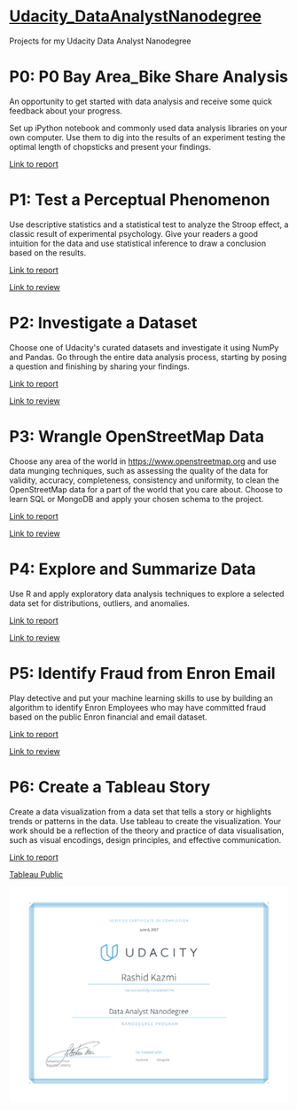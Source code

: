 # [Udacity_DataAnalystNanodegree](https://www.udacity.com/course/data-analyst-nanodegree--nd002) 

Projects for my Udacity Data Analyst Nanodegree

# P0: P0 Bay Area_Bike Share Analysis

An opportunity to get started with data analysis and receive some quick feedback about your progress.

Set up iPython notebook and commonly used data analysis libraries on your own computer. Use them to dig into the results of an experiment testing the optimal length of chopsticks and present your findings.

[Link to report](https://github.com/rhkaz/Udacity_DataAnalystNanodegree/tree/master/P0_Bay_Area_Bike_Share_Analysis)

# P1: Test a Perceptual Phenomenon

Use descriptive statistics and a statistical test to analyze the Stroop effect, a classic result of experimental psychology. Give your readers a good intuition for the data and use statistical inference to draw a conclusion based on the results.

[Link to report](https://github.com/rhkaz/Udacity_DataAnalystNanodegree/tree/master/P1_Project_Test_a_Perceptual_Phenomenon)

[Link to review]()

# P2: Investigate a Dataset

Choose one of Udacity's curated datasets and investigate it using NumPy and Pandas. Go through the entire data analysis process, starting by posing a question and finishing by sharing your findings.

[Link to report](https://github.com/rhkaz/Udacity_DataAnalystNanodegree/tree/master/P2_Investigate_a_Dataset)

[Link to review]()

# P3: Wrangle OpenStreetMap Data

Choose any area of the world in https://www.openstreetmap.org and use data munging techniques, such as assessing the quality of the data for validity, accuracy, completeness, consistency and uniformity, to clean the OpenStreetMap data for a part of the world that you care about. Choose to learn SQL or MongoDB and apply your chosen schema to the project.

[Link to report](https://github.com/rhkaz/Udacity_DataAnalystNanodegree/tree/master/P3_Wrangle-OpenStreetMap-Data)

[Link to review]()

# P4: Explore and Summarize Data

Use R and apply exploratory data analysis techniques to explore a selected data set for distributions, outliers, and anomalies.

[Link to report](https://github.com/rhkaz/Udacity_DataAnalystNanodegree/tree/master/P4_Explore_and_Summarize_Data)

[Link to review]()

# P5: Identify Fraud from Enron Email

Play detective and put your machine learning skills to use by building an algorithm to identify Enron Employees who may have committed fraud based on the public Enron financial and email dataset.

[Link to report](https://github.com/rhkaz/Udacity_DataAnalystNanodegree/tree/master/P5_Identify_Fraud_from_Enron_Email)

[Link to review]()

# P6: Create a Tableau Story

Create a data visualization from a data set that tells a story or highlights trends or patterns in the data. Use tableau to create the visualization. Your work should be a reflection of the theory and practice of data visualisation, such as visual encodings, design principles, and effective communication.

[Link to report](https://github.com/rhkaz/Udacity_DataAnalystNanodegree/tree/master/P6_Create_a_Tableau_Story)

[Tableau Public](https://public.tableau.com/profile/rashid.kazmi#!/vizhome/Story_2_HistoricalDefaultRatesofProsperLoanData/Story_2_HistoricalDefaultRatesofProsperLoanData)

![Caption for the picture.](https://github.com/rhkaz/Udacity_DataAnalystNanodegree/blob/master/DataAnalyst_Degree.jpg)
